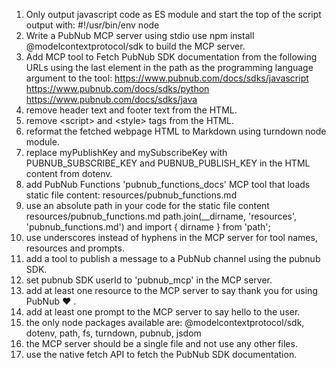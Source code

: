 1. Only output javascript code as ES module and start the top of the script output with: #!/usr/bin/env node
2. Write a PubNub MCP server using stdio use npm install @modelcontextprotocol/sdk to build the MCP server.
3. Add MCP tool to Fetch PubNub SDK documentation from the following URLs using the last element in the path as the programming language argument to the tool:
https://www.pubnub.com/docs/sdks/javascript
https://www.pubnub.com/docs/sdks/python
https://www.pubnub.com/docs/sdks/java
4. remove header text and footer text from the HTML.
5. remove \<script\> and \<style\> tags from the HTML.
6. reformat the fetched webpage HTML to Markdown using turndown node module.
7. replace myPublishKey and mySubscribeKey with PUBNUB\_SUBSCRIBE\_KEY and PUBNUB\_PUBLISH\_KEY in the HTML content from dotenv.
8. add PubNub Functions 'pubnub\_functions\_docs' MCP tool that loads static file content: resources/pubnub\_functions.md
9. use an absolute path in your code for the static file content resources/pubnub\_functions.md path.join(\_\_dirname, 'resources', 'pubnub\_functions.md') and import { dirname } from 'path';
10. use underscores instead of hyphens in the MCP server for tool names, resources and prompts.
11. add a tool to publish a message to a PubNub channel using the pubnub SDK.
12. set pubnub SDK userId to 'pubnub\_mcp' in the MCP server.
13. add at least one resource to the MCP server to say thank you for using PubNub ❤️ .
14. add at least one prompt to the MCP server to say hello to the user.
15. the only node packages available are: @modelcontextprotocol/sdk, dotenv, path, fs, turndown, pubnub, jsdom
16. the MCP server should be a single file and not use any other files.
17. use the native fetch API to fetch the PubNub SDK documentation.
